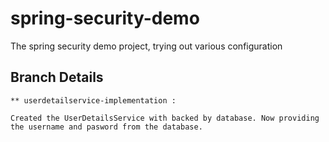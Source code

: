 # spring-security-demo
The spring security demo project, trying out various configuration


## Branch Details 
    ** userdetailservice-implementation : 
    
    Created the UserDetailsService with backed by database. Now providing the username and pasword from the database. 


